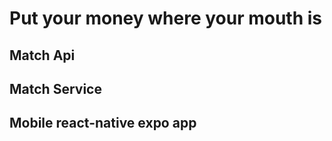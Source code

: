 # Put your money where your mouth is 

## Match Api


## Match Service 


## Mobile react-native expo app

